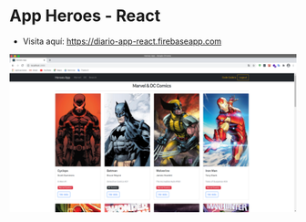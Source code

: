 # App Heroes - React

- Visita aquí: https://diario-app-react.firebaseapp.com

![AppListaGastos](https://raw.githubusercontent.com/chaicopadillag/HeroesApp-React/master/screen-shoot.png)
